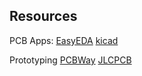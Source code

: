## Resources

PCB Apps:
[EasyEDA](https://easyeda.com/)
[kicad](https://www.kicad.org/)


Prototyping
[PCBWay](https://www.pcbway.com/)
[JLCPCB](https://jlcpcb.com/)
